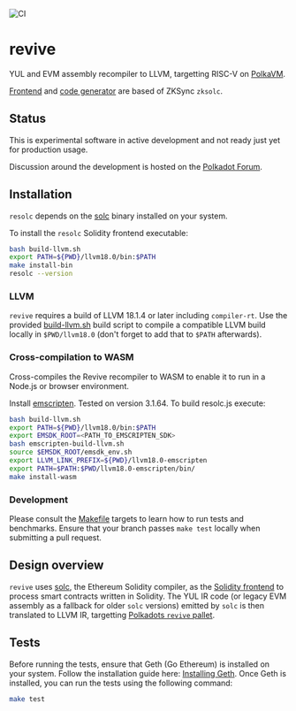 ![CI](https://github.com/paritytech/revive/actions/workflows/rust.yml/badge.svg)

# revive

YUL and EVM assembly recompiler to LLVM, targetting RISC-V on [PolkaVM](https://github.com/koute/polkavm).

[Frontend](https://github.com/matter-labs/era-compiler-solidity) and [code generator](https://github.com/matter-labs/era-compiler-llvm-context) are based of ZKSync `zksolc`.

## Status

This is experimental software in active development and not ready just yet for production usage.

Discussion around the development is hosted on the [Polkadot Forum](https://forum.polkadot.network/t/contracts-update-solidity-on-polkavm/6949#a-new-solidity-compiler-1).

## Installation

`resolc` depends on the [solc](https://github.com/ethereum/solidity) binary installed on your system.

To install the `resolc` Solidity frontend executable:

```bash
bash build-llvm.sh
export PATH=${PWD}/llvm18.0/bin:$PATH
make install-bin
resolc --version
```

### LLVM

`revive` requires a build of LLVM 18.1.4 or later including `compiler-rt`. Use the provided [build-llvm.sh](build-llvm.sh) build script to compile a compatible LLVM build locally in `$PWD/llvm18.0` (don't forget to add that to `$PATH` afterwards).

### Cross-compilation to WASM

Cross-compiles the Revive recompiler to WASM to enable it to run in a Node.js or browser environment.

Install [emscripten](https://emscripten.org/docs/getting_started/downloads.html). Tested on version 3.1.64.
To build resolc.js execute:

```bash
bash build-llvm.sh
export PATH=${PWD}/llvm18.0/bin:$PATH
export EMSDK_ROOT=<PATH_TO_EMSCRIPTEN_SDK>
bash emscripten-build-llvm.sh
source $EMSDK_ROOT/emsdk_env.sh
export LLVM_LINK_PREFIX=${PWD}/llvm18.0-emscripten
export PATH=$PATH:$PWD/llvm18.0-emscripten/bin/
make install-wasm
```

### Development

Please consult the [Makefile](Makefile) targets to learn how to run tests and benchmarks. 
Ensure that your branch passes `make test` locally when submitting a pull request.

## Design overview

`revive` uses [solc](https://github.com/ethereum/solidity/), the Ethereum Solidity compiler, as the [Solidity frontend](crates/solidity/src/lib.rs) to process smart contracts written in Solidity. The YUL IR code (or legacy EVM assembly as a fallback for older `solc` versions) emitted by `solc` is then translated to LLVM IR, targetting [Polkadots `revive` pallet](https://docs.rs/pallet-revive/latest/pallet_revive/trait.SyscallDoc.html).

## Tests

Before running the tests, ensure that Geth (Go Ethereum) is installed on your system. Follow the installation guide here: [Installing Geth](https://geth.ethereum.org/docs/getting-started/installing-geth).
Once Geth is installed, you can run the tests using the following command:

```bash
make test
```
